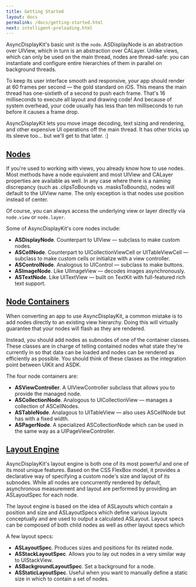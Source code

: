 ```yaml
---
title: Getting Started
layout: docs
permalink: /docs/getting-started.html
next: intelligent-preloading.html
---
```


AsyncDisplayKit's basic unit is the `node`.  ASDisplayNode is an abstraction
over UIView, which in turn is an abstraction over CALayer.  Unlike views, which
can only be used on the main thread, nodes are thread-safe:  you can
instantiate and configure entire hierarchies of them in parallel on background
threads.

To keep its user interface smooth and responsive, your app should render at 60
frames per second &mdash; the gold standard on iOS.  This means the main thread
has one-sixtieth of a second to push each frame.  That's 16 milliseconds to
execute all layout and drawing code!  And because of system overhead, your code
usually has less than ten milliseconds to run before it causes a frame drop.

AsyncDisplayKit lets you move image decoding, text sizing and rendering, and
other expensive UI operations off the main thread.  It has other tricks up its
sleeve too... but we'll get to that later.  :]

<h2><a href = "/docs/display-node.html">Nodes</a></h2>

If you're used to working with views, you already know how to use nodes.  Most methods have a node equivalent and most UIView and CALayer properties are available as well.  In any case where there is a naming discrepancy (such as .clipsToBounds vs .masksToBounds), nodes will default to the UIView name.  The only exception is that nodes use position instead of center.

Of course, you can always access the underlying view or layer directly via <code>node.view</code> or <code>node.layer</code>.

Some of AsyncDisplayKit's core nodes include:

<ul>
<li> <strong>ASDisplayNode</strong>.  Counterpart to UIView &mdash; subclass to make custom nodes.</li>
<li> <strong>ASCellNode</strong>.  Counterpart to UICollectionViewCell or UITableViewCell &mdash; subclass to make custom cells or initialize with a view controller.</li>
<li> <strong>ASControlNode</strong>.  Analogous to UIControl &mdash; subclass to make buttons.</li>
<li> <strong>ASImageNode</strong>.  Like UIImageView &mdash; decodes images asynchronously.</li>
<li> <strong>ASTextNode</strong>.  Like UITextView &mdash; built on TextKit with full-featured
rich text support.</li>
</ul>

<h2><a href = "/docs/asviewcontroller.html">Node Containers</a></h2>

When converting an app to use AsyncDisplayKit, a common mistake is to add nodes directly to an existing view hierarchy.  Doing this will virtually guarantee that your nodes will flash as they are rendered.  

Instead, you should add nodes as subnodes of one of the container classes.  These classes are in charge of telling contained nodes what state they're currently in so that data can be loaded and nodes can be rendered as efficiently as possible.  You should think of these classes as the integration point between UIKit and ASDK.

The four node containers are:

<ul>
<li> <strong>ASViewController</strong>.  A UIViewController subclass that allows you to provide the managed node.</li>
<li> <strong>ASCollectionNode</strong>.  Analogous to UICollectionView &mdash; manages a collection of ASCellNodes.</li>
<li> <strong>ASTableNode</strong>.  Analagous to UITableView &mdash; also uses ASCellNode but has with a fixed width.</li>
<li> <strong>ASPagerNode</strong>.  A specialized ASCollectionNode which can be used in the same way as a UIPageViewController.</li>
</ul>

<h2><a href = "/docs/layout-enginec.html">Layout Engine</a></h2>

AsyncDisplayKit's layout engine is both one of its most powerful and one of its most unique features.  Based on the CSS FlexBox model, it provides a declarative way of specifying a custom node's size and layout of its subnodes.  While all nodes are concurrently rendered by default, asynchronous measurement and layout are performed by providing an ASLayoutSpec for each node.

The layout engine is based on the idea of ASLayouts which contain a position and size and ASLayoutSpecs which define various layouts conceptually and are used to output a calculated ASLayout.  Layout specs can be composed of both child nodes as well as other layout specs which 

A few layout specs:

<ul>
<li> <strong>ASLayoutSpec</strong>. Produces sizes and positions for its related node.</li>
<li> <strong>ASStackLayoutSpec</strong>.  Allows you to lay out nodes in a very similar way to UIStackView.</li>
<li> <strong>ASBackgroundLayoutSpec</strong>.  Set a background for a node.</li>
<li> <strong>ASStaticLayoutSpec</strong>.  Useful when you want to manually define a static size in which to contain a set of nodes.</li>
</ul>


